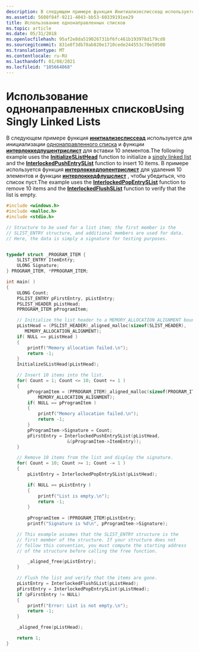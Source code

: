 ```yaml
---
description: В следующем примере функция Инитиализеслиссеад используется для инициализации однонаправленного списка и функции Интерлоккедпушентрислист для вставки 10 элементов.
ms.assetid: 5608f84f-9211-4043-bb53-60339191ee29
title: Использование однонаправленных списков
ms.topic: article
ms.date: 05/31/2018
ms.openlocfilehash: 95af2e8da519026731bf6fc461b193978d179cd8
ms.sourcegitcommit: 831e8f3db78ab820e1710cede244553c70e50500
ms.translationtype: MT
ms.contentlocale: ru-RU
ms.lasthandoff: 01/08/2021
ms.locfileid: "105664068"
---
```

# <a name="using-singly-linked-lists"></a><span data-ttu-id="a2782-103">Использование однонаправленных списков</span><span class="sxs-lookup"><span data-stu-id="a2782-103">Using Singly Linked Lists</span></span>

<span data-ttu-id="a2782-104">В следующем примере функция [**инитиализеслиссеад**](/windows/win32/api/interlockedapi/nf-interlockedapi-initializeslisthead) используется для инициализации [однонаправленного списка](interlocked-singly-linked-lists.md) и функции [**интерлоккедпушентрислист**](/windows/win32/api/interlockedapi/nf-interlockedapi-interlockedpushentryslist) для вставки 10 элементов.</span><span class="sxs-lookup"><span data-stu-id="a2782-104">The following example uses the [**InitializeSListHead**](/windows/win32/api/interlockedapi/nf-interlockedapi-initializeslisthead) function to initialize a [singly linked list](interlocked-singly-linked-lists.md) and the [**InterlockedPushEntrySList**](/windows/win32/api/interlockedapi/nf-interlockedapi-interlockedpushentryslist) function to insert 10 items.</span></span> <span data-ttu-id="a2782-105">В примере используется функция [**интерлоккедпопентрислист**](/windows/win32/api/interlockedapi/nf-interlockedapi-interlockedpopentryslist) для удаления 10 элементов и функции [**интерлоккедфлушслист**](/windows/win32/api/interlockedapi/nf-interlockedapi-interlockedflushslist) , чтобы убедиться, что список пуст.</span><span class="sxs-lookup"><span data-stu-id="a2782-105">The example uses the [**InterlockedPopEntrySList**](/windows/win32/api/interlockedapi/nf-interlockedapi-interlockedpopentryslist) function to remove 10 items and the [**InterlockedFlushSList**](/windows/win32/api/interlockedapi/nf-interlockedapi-interlockedflushslist) function to verify that the list is empty.</span></span>


```C++
#include <windows.h>
#include <malloc.h>
#include <stdio.h>

// Structure to be used for a list item; the first member is the 
// SLIST_ENTRY structure, and additional members are used for data.
// Here, the data is simply a signature for testing purposes. 


typedef struct _PROGRAM_ITEM {
    SLIST_ENTRY ItemEntry;
    ULONG Signature; 
} PROGRAM_ITEM, *PPROGRAM_ITEM;

int main( )
{
    ULONG Count;
    PSLIST_ENTRY pFirstEntry, pListEntry;
    PSLIST_HEADER pListHead;
    PPROGRAM_ITEM pProgramItem;

    // Initialize the list header to a MEMORY_ALLOCATION_ALIGNMENT boundary.
    pListHead = (PSLIST_HEADER)_aligned_malloc(sizeof(SLIST_HEADER),
       MEMORY_ALLOCATION_ALIGNMENT);
    if( NULL == pListHead )
    {
        printf("Memory allocation failed.\n");
        return -1;
    }
    InitializeSListHead(pListHead);

    // Insert 10 items into the list.
    for( Count = 1; Count <= 10; Count += 1 )
    {
        pProgramItem = (PPROGRAM_ITEM)_aligned_malloc(sizeof(PROGRAM_ITEM),
            MEMORY_ALLOCATION_ALIGNMENT);
        if( NULL == pProgramItem )
        {
            printf("Memory allocation failed.\n");
            return -1;
        }
        pProgramItem->Signature = Count;
        pFirstEntry = InterlockedPushEntrySList(pListHead, 
                       &(pProgramItem->ItemEntry)); 
    }

    // Remove 10 items from the list and display the signature.
    for( Count = 10; Count >= 1; Count -= 1 )
    {
        pListEntry = InterlockedPopEntrySList(pListHead);

        if( NULL == pListEntry )
        {
            printf("List is empty.\n");
            return -1;
        }
  
        pProgramItem = (PPROGRAM_ITEM)pListEntry;
        printf("Signature is %d\n", pProgramItem->Signature);

    // This example assumes that the SLIST_ENTRY structure is the 
    // first member of the structure. If your structure does not 
    // follow this convention, you must compute the starting address 
    // of the structure before calling the free function.

        _aligned_free(pListEntry);
    }

    // Flush the list and verify that the items are gone.
    pListEntry = InterlockedFlushSList(pListHead);
    pFirstEntry = InterlockedPopEntrySList(pListHead);
    if (pFirstEntry != NULL)
    {
        printf("Error: List is not empty.\n");
        return -1;
    }

    _aligned_free(pListHead);

    return 1;
}

```



 

 
